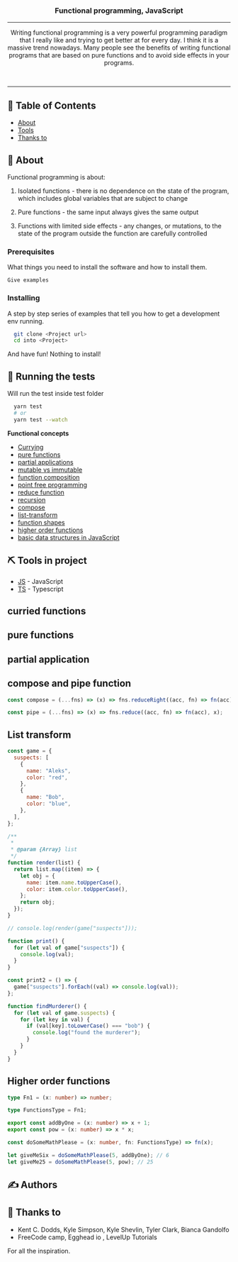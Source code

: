 <p align="center" <img width=200px height=200px src="https://cdn0.iconfinder.com/data/icons/glyphpack/60/function-128.png" alt="Project logo">
</p>

<h3 align="center">Functional programming, JavaScript</h3>

<div align="center">

</div>

---

<p align="center">
Writing functional programming is a very powerful programming paradigm that I really like and trying to get better at for every day. I think it is a massive trend nowadays. Many people see the benefits of writing functional programs that are based on pure functions and to avoid side effects in your programs.
</p>
<br>
<hr>

## 📝 Table of Contents

- [About](#about)
- [Tools](#built_using)
- [Thanks to](#acknowledgement)

## 🧐 About <a name = "about"></a>

Functional programming is about:

1. Isolated functions - there is no dependence on the state of the program, which includes global variables that are subject to change

2. Pure functions - the same input always gives the same output

3. Functions with limited side effects - any changes, or mutations, to the state of the program outside the function are carefully controlled

### Prerequisites

What things you need to install the software and how to install them.

```
Give examples
```

### Installing

A step by step series of examples that tell you how to get a development env running.

```sh
  git clone <Project url>
  cd into <Project>

```

And have fun!
Nothing to install!

## 🔧 Running the tests <a name = "tests"></a>

Will run the test inside test folder

```bash
  yarn test
  # or
  yarn test --watch
```

**Functional concepts**

- [Currying](#curry)
- [pure functions](#pf)
- [partial applications](#pa)
- [mutable vs immutable](#mi)
- [function composition](#fc)
- [point free programming](#pfp)
- [reduce function](#rf)
- [recursion](#rcc)
- [compose](#**compose_pipe**)
- [list-transform](#**list-transform**)
- [function shapes](#shapes)
- [higher order functions](#hof)
- [basic data structures in JavaScript](#bdij)

## ⛏️ Tools in project <a name = "built_using"></a>

- [JS](https://developer.mozilla.org/en-US/) - JavaScript
- [TS](https://www.typescriptlang.org/) - Typescript

## curried functions <a name = "curry"></a>

## pure functions <a name = "pf"></a>

## partial application <a name = "ps"></a>

## compose and pipe function <a name = "compose_pipe"></a>

```js
const compose = (...fns) => (x) => fns.reduceRight((acc, fn) => fn(acc), x);

const pipe = (...fns) => (x) => fns.reduce((acc, fn) => fn(acc), x);
```

## List transform <a name = "list-transform"></a>

```js
const game = {
  suspects: [
    {
      name: "Aleks",
      color: "red",
    },
    {
      name: "Bob",
      color: "blue",
    },
  ],
};

/**
 *
 * @param {Array} list
 */
function render(list) {
  return list.map((item) => {
    let obj = {
      name: item.name.toUpperCase(),
      color: item.color.toUpperCase(),
    };
    return obj;
  });
}

// console.log(render(game["suspects"]));

function print() {
  for (let val of game["suspects"]) {
    console.log(val);
  }
}

const print2 = () => {
  game["suspects"].forEach((val) => console.log(val));
};

function findMurderer() {
  for (let val of game.suspects) {
    for (let key in val) {
      if (val[key].toLowerCase() === "bob") {
        console.log("found the murderer");
      }
    }
  }
}
```

## Higher order functions <a name = "hof"></a>

```ts
type Fn1 = (x: number) => number;

type FunctionsType = Fn1;

export const addByOne = (x: number) => x + 1;
export const pow = (x: number) => x * x;

const doSomeMathPlease = (x: number, fn: FunctionsType) => fn(x);

let giveMeSix = doSomeMathPlease(5, addByOne); // 6
let giveMe25 = doSomeMathPlease(5, pow); // 25
```

## ✍️ Authors <a name = "authors"></a>

## 🎉 Thanks to <a name = "acknowledgement"></a>

- Kent C. Dodds, Kyle Simpson, Kyle Shevlin, Tyler Clark, Bianca Gandolfo
- FreeCode camp, Egghead io , LevelUp Tutorials

For all the inspiration.
